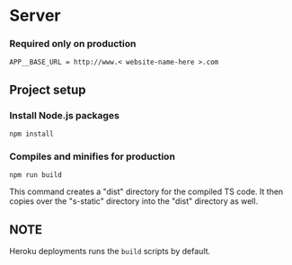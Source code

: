 # Server

### Required only on production
```
APP__BASE_URL = http://www.< website-name-here >.com
```

## Project setup

### Install Node.js packages
```
npm install
```

### Compiles and minifies for production
```
npm run build
```
This command creates a "dist" directory for the compiled TS code. It then copies over the "s-static" directory into the "dist" directory as well.

## NOTE
Heroku deployments runs the `build` scripts by default.
